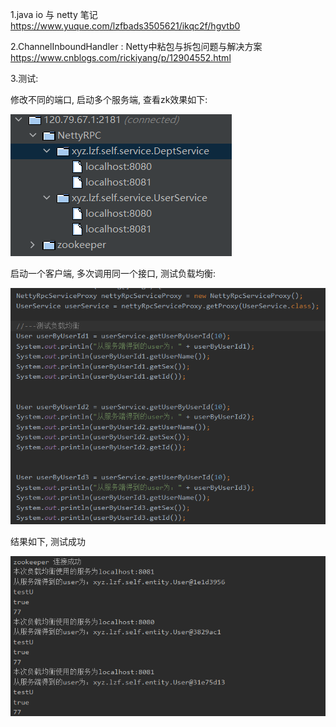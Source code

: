 1.java io 与 netty 笔记 https://www.yuque.com/lzfbads3505621/ikqc2f/hgvtb0

2.ChannelInboundHandler : Netty中粘包与拆包问题与解决方案
https://www.cnblogs.com/rickiyang/p/12904552.html

3.测试:

修改不同的端口, 启动多个服务端, 查看zk效果如下:

![](.assets/uTools_1655641505505.png)

启动一个客户端, 多次调用同一个接口, 测试负载均衡:

![](.assets/uTools_1655641578812.png)

结果如下, 测试成功

![](.assets/uTools_1655641599206.png)